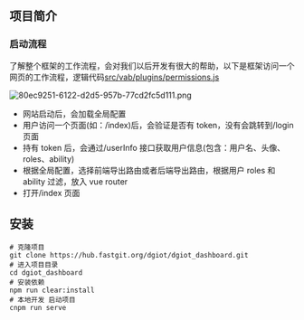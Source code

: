 ## 项目简介

### 启动流程

了解整个框架的工作流程，会对我们以后开发有很大的帮助，以下是框架访问一个网页的工作流程，逻辑代码[src/vab/plugins/permissions.js](https://github.com/dgiot/dgiot_dashboard/blob/master/src/vab/plugins/permissions.js)


![80ec9251-6122-d2d5-957b-77cd2fc5d111.png](https://dgiot-1253666439.cos.ap-shanghai-fsi.myqcloud.com/shuwa_tech/zh/frontend/web/80ec9251-6122-d2d5-957b-77cd2fc5d111.png)

- 网站启动后，会加载全局配置
- 用户访问一个页面(如：/index)后，会验证是否有 token，没有会跳转到/login 页面
- 持有 token 后，会通过/userInfo 接口获取用户信息(包含：用户名、头像、roles、ability)
- 根据全局配置，选择前端导出路由或者后端导出路由，根据用户 roles 和 ability 过滤，放入 vue router
- 打开/index 页面

## 安装
```
# 克隆项目
git clone https://hub.fastgit.org/dgiot/dgiot_dashboard.git
# 进入项目目录
cd dgiot_dashboard
# 安装依赖
npm run clear:install
# 本地开发 启动项目
cnpm run serve
```